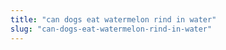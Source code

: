 ```yaml
---
title: "can dogs eat watermelon rind in water"
slug: "can-dogs-eat-watermelon-rind-in-water"
---
```



